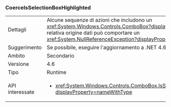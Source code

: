 ### <a name="coerceisselectionboxhighlighted"></a>CoerceIsSelectionBoxHighlighted

|   |   |
|---|---|
|Dettagli|Alcune sequenze di azioni che includono un <xref:System.Windows.Controls.ComboBox?displayProperty=name> e la relativa origine dati può comportare un <xref:System.NullReferenceException?displayProperty=name>.|
|Suggerimento|Se possibile, eseguire l'aggiornamento a .NET 4.6.2.|
|Ambito|Secondario|
|Versione|4.6|
|Tipo|Runtime|
|API interessate|<ul><li><xref:System.Windows.Controls.ComboBox.IsSelectionBoxHighlighted?displayProperty=nameWithType></li></ul>|


